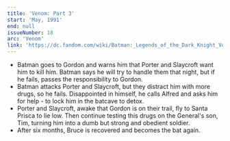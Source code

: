 ```yaml
---
title: 'Venom: Part 3'
start: 'May, 1991'
end: null
issueNumber: 18
arc: 'Venom'
link: 'https://dc.fandom.com/wiki/Batman:_Legends_of_the_Dark_Knight_Vol_1_18'
---
```


- Batman goes to Gordon and warns him that Porter and Slaycroft want him to kill him. Batman says he will try to handle them that night, but if he fails, passes the responsibility to Gordon.
- Batman attacks Porter and Slaycroft, but they distract him with more drugs, so he fails. Disappointed in himself, he calls Alfred and asks him for help - to lock him in the batcave to detox.
- Porter and Slaycroft, awake that Gordon is on their trail, fly to Santa Prisca to lie low. Then continue testing this drugs on the General's son, Tim, turning him into a dumb but strong and obedient soldier.
- After six months, Bruce is recovered and becomes the bat again.
